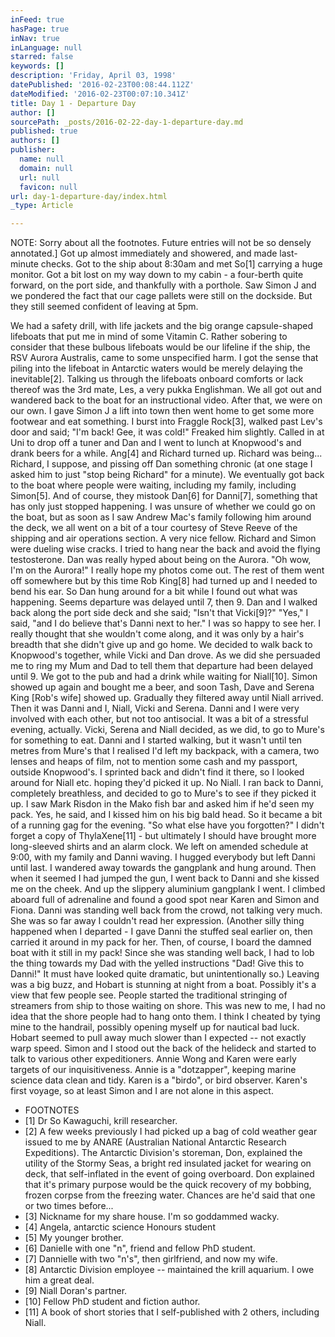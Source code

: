 ```yaml
---
inFeed: true
hasPage: true
inNav: true
inLanguage: null
starred: false
keywords: []
description: 'Friday, April 03, 1998'
datePublished: '2016-02-23T00:08:44.112Z'
dateModified: '2016-02-23T00:07:10.341Z'
title: Day 1 - Departure Day
author: []
sourcePath: _posts/2016-02-22-day-1-departure-day.md
published: true
authors: []
publisher:
  name: null
  domain: null
  url: null
  favicon: null
url: day-1-departure-day/index.html
_type: Article

---
```

NOTE: Sorry about all the footnotes. Future entries will not be so densely annotated.\]
Got up almost immediately and showered, and made last-minute checks. Got to the ship about 8:30am and met So\[1\] carrying a huge monitor. Got a bit lost on my way down to my cabin - a four-berth quite forward, on the port side, and thankfully with a porthole. Saw Simon J and we pondered the fact that our cage pallets were still on the dockside. But they still seemed confident of leaving at 5pm.

We had a safety drill, with life jackets and the big orange capsule-shaped lifeboats that put me in mind of some Vitamin C. Rather sobering to consider that these bulbous lifeboats would be our lifeline if the ship, the RSV Aurora Australis, came to some unspecified harm. I got the sense that piling into the lifeboat in Antarctic waters would be merely delaying the inevitable\[2\].
Talking us through the lifeboats onboard comforts or lack thereof was the 3rd mate, Les, a very pukka Englishman. We all got out and wandered back to the boat for an instructional video. After that, we were on our own. I gave Simon J a lift into town then went home to get some more footwear and eat something. I burst into Fraggle Rock\[3\], walked past Lev's door and said; "I'm back! Gee, it was cold!" Freaked him slightly.
Called in at Uni to drop off a tuner and Dan and I went to lunch at Knopwood's and drank beers for a while. Ang\[4\] and Richard turned up. Richard was being... Richard, I suppose, and pissing off Dan something chronic (at one stage I asked him to just "stop being Richard" for a minute). We eventually got back to the boat where people were waiting, including my family, including Simon\[5\]. And of course, they mistook Dan\[6\] for Danni\[7\], something that has only just stopped happening.
I was unsure of whether we could go on the boat, but as soon as I saw Andrew Mac's family following him around the deck, we all went on a bit of a tour courtesy of Steve Reeve of the shipping and air operations section. A very nice fellow. Richard and Simon were dueling wise cracks. I tried to hang near the back and avoid the flying testosterone. Dan was really hyped about being on the Aurora. "Oh wow, I'm on the Aurora!" I really hope my photos come out. The rest of them went off somewhere but by this time Rob King\[8\] had turned up and I needed to bend his ear.
So Dan hung around for a bit while I found out what was happening. Seems departure was delayed until 7, then 9\. Dan and I walked back along the port side deck and she said; "Isn't that Vicki\[9\]?" "Yes," I said, "and I do believe that's Danni next to her."
I was so happy to see her. I really thought that she wouldn't come along, and it was only by a hair's breadth that she didn't give up and go home. We decided to walk back to Knopwood's together, while Vicki and Dan drove. As we did she persuaded me to ring my Mum and Dad to tell them that departure had been delayed until 9\.
We got to the pub and had a drink while waiting for Niall\[10\]. Simon showed up again and bought me a beer, and soon Tash, Dave and Serena King \[Rob's wife\] showed up. Gradually they filtered away until Niall arrived. Then it was Danni and I, Niall, Vicki and Serena. Danni and I were very involved with each other, but not too antisocial.
It was a bit of a stressful evening, actually. Vicki, Serena and Niall decided, as we did, to go to Mure's for something to eat. Danni and I started walking, but it wasn't until ten metres from Mure's that I realised I'd left my backpack, with a camera, two lenses and heaps of film, not to mention some cash and my passport, outside Knopwood's. I sprinted back and didn't find it there, so I looked around for Niall etc. hoping they'd picked it up. No Niall.
I ran back to Danni, completely breathless, and decided to go to Mure's to see if they picked it up. I saw Mark Risdon in the Mako fish bar and asked him if he'd seen my pack. Yes, he said, and I kissed him on his big bald head.
So it became a bit of a running gag for the evening. "So what else have you forgotten?" I didn't forget a copy of ThylaXene\[11\] - but ultimately I should have brought more long-sleeved shirts and an alarm clock.
We left on amended schedule at 9:00, with my family and Danni waving. I hugged everybody but left Danni until last. I wandered away towards the gangplank and hung around. Then when it seemed I had jumped the gun, I went back to Danni and she kissed me on the cheek. And up the slippery aluminium gangplank I went.
I climbed aboard full of adrenaline and found a good spot near Karen and Simon and Fiona. Danni was standing well back from the crowd, not talking very much. She was so far away I couldn't read her expression.
(Another silly thing happened when I departed - I gave Danni the stuffed seal earlier on, then carried it around in my pack for her. Then, of course, I board the damned boat with it still in my pack! Since she was standing well back, I had to lob the thing towards my Dad with the yelled instructions "Dad! Give this to Danni!" It must have looked quite dramatic, but unintentionally so.)
Leaving was a big buzz, and Hobart is stunning at night from a boat. Possibly it's a view that few people see. People started the traditional stringing of streamers from ship to those waiting on shore. This was new to me, I had no idea that the shore people had to hang onto them. I think I cheated by tying mine to the handrail, possibly opening myself up for nautical bad luck.
Hobart seemed to pull away much slower than I expected -- not exactly warp speed. Simon and I stood out the back of the helideck and started to talk to various other expeditioners. Annie Wong and Karen were early targets of our inquisitiveness. Annie is a "dotzapper", keeping marine science data clean and tidy. Karen is a "birdo", or bird observer. Karen's first voyage, so at least Simon and I are not alone in this aspect.

* FOOTNOTES
* \[1\] Dr So Kawaguchi, krill researcher.
* \[2\] A few weeks previously I had picked up a bag of cold weather gear issued to me by ANARE (Australian National Antarctic Research Expeditions). The Antarctic Division's storeman, Don, explained the utility of the Stormy Seas, a bright red insulated jacket for wearing on deck, that self-inflated in the event of going overboard. Don explained that it's primary purpose would be the quick recovery of my bobbing, frozen corpse from the freezing water.
Chances are he'd said that one or two times before... 
* \[3\] Nickname for my share house. I'm so goddammed wacky. 
* \[4\] Angela, antarctic science Honours student 
* \[5\] My younger brother. 
* \[6\] Danielle with one "n", friend and fellow PhD student. 
* \[7\] Dannielle with two "n's", then girlfriend, and now my wife. 
* \[8\] Antarctic Division employee -- maintained the krill aquarium. I owe him a great deal. 
* \[9\] Niall Doran's partner. 
* \[10\] Fellow PhD student and fiction author. 
* \[11\] A book of short stories that I self-published with 2 others, including Niall.